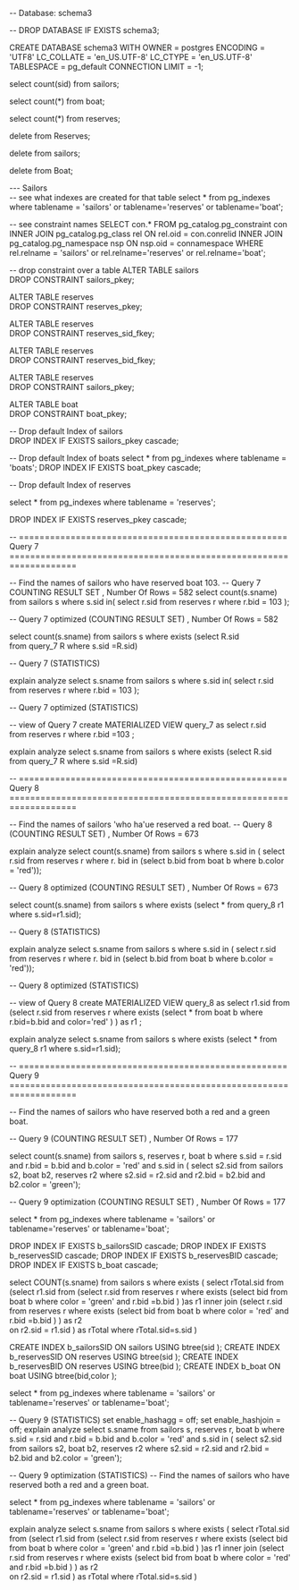 
-- Database: schema3

-- DROP DATABASE IF EXISTS schema3;

CREATE DATABASE schema3
    WITH
    OWNER = postgres
    ENCODING = 'UTF8'
    LC_COLLATE = 'en_US.UTF-8'
    LC_CTYPE = 'en_US.UTF-8'
    TABLESPACE = pg_default
    CONNECTION LIMIT = -1;
	
	
select count(sid)
from sailors;

select count(*)
from boat;

select count(*)
from reserves;


delete from Reserves;

delete from sailors;

delete from Boat;


--- Sailors  
-- see what indexes are created for that table
select *
from pg_indexes
where tablename = 'sailors' or tablename='reserves' or tablename='boat';

-- see constraint names
SELECT con.*
       FROM pg_catalog.pg_constraint con
            INNER JOIN pg_catalog.pg_class rel
                       ON rel.oid = con.conrelid
            INNER JOIN pg_catalog.pg_namespace nsp
                       ON nsp.oid = connamespace
       WHERE  rel.relname = 'sailors'  or rel.relname='reserves' or rel.relname='boat';

-- drop constraint over a table
ALTER TABLE sailors   
DROP CONSTRAINT sailors_pkey;

ALTER TABLE reserves   
DROP CONSTRAINT reserves_pkey;

ALTER TABLE reserves   
DROP CONSTRAINT reserves_sid_fkey;

ALTER TABLE reserves   
DROP CONSTRAINT reserves_bid_fkey;

ALTER TABLE reserves   
DROP CONSTRAINT sailors_pkey;

ALTER TABLE boat   
DROP CONSTRAINT boat_pkey;

-- Drop default Index of sailors    
DROP INDEX   IF EXISTS  sailors_pkey cascade; 


-- Drop default Index of boats
select *
from pg_indexes
where tablename = 'boats';
DROP INDEX   IF EXISTS  boat_pkey cascade; 

-- Drop default Index of reserves

select *
from pg_indexes
where tablename = 'reserves';


DROP INDEX   IF EXISTS  reserves_pkey cascade; 





-- ==================================================== Query 7 ===================================================================

-- Find the names of sailors who have reserved boat 103.
--  Query 7 COUNTING RESULT SET , Number Of Rows = 582
select count(s.sname)
from sailors s
where
s.sid in( select r.sid
from reserves r
where r.bid = 103 );



-- Query 7 optimized  (COUNTING RESULT SET) , Number Of Rows = 582


select count(s.sname)
from sailors s
where exists (select R.sid  
              from query_7 R
              where s.sid =R.sid)




--  Query 7 (STATISTICS)

explain analyze select s.sname
from sailors s
where
s.sid in( select r.sid
from reserves r
where r.bid = 103 );


-- Query 7 optimized  (STATISTICS)


-- view of Query 7
create MATERIALIZED VIEW query_7
as 
select r.sid  
from reserves r 
where  r.bid =103  ;
      

explain analyze select s.sname
from sailors s
where exists (select R.sid  
              from query_7 R
              where s.sid =R.sid)





-- ==================================================== Query 8 ===================================================================

-- Find the names of sailors 'who ha'ue reserved a red boat.
--  Query 8 (COUNTING RESULT SET) , Number Of Rows = 673

explain analyze select count(s.sname)
from sailors s
where s.sid in ( select r.sid
from reserves r
where r. bid in (select b.bid
from boat b
where b.color = 'red'));

-- Query 8 optimized (COUNTING RESULT SET) , Number Of Rows = 673


 select count(s.sname)
from sailors s where exists (select * from query_8 r1  where s.sid=r1.sid);






--  Query 8 (STATISTICS)



explain analyze select s.sname
from sailors s
where s.sid in ( select r.sid
from reserves r
where r. bid in (select b.bid
from boat b
where b.color = 'red'));

-- Query 8 optimized (STATISTICS)

-- view of Query 8 
create MATERIALIZED VIEW query_8
as 
select r1.sid 
 from (select  r.sid 
       from reserves r 
       where exists (select * from boat b where r.bid=b.bid  and color='red'  ) ) as r1 ;
       
explain analyze select s.sname
from sailors s where exists (select * from query_8 r1  where s.sid=r1.sid);




-- ==================================================== Query 9 ===================================================================

-- Find the names of sailors who have reserved both a red and a green boat.

--  Query 9 (COUNTING RESULT SET) , Number Of Rows = 177


select  count(s.sname)
from sailors s, reserves r, boat b
where
s.sid = r.sid
and
r.bid = b.bid
and
b.color = 'red'
and
s.sid in ( select s2.sid
from sailors s2, boat b2, reserves r2
where s2.sid = r2.sid
and
r2.bid = b2.bid
and
b2.color = 'green');

-- Query 9 optimization (COUNTING RESULT SET)  , Number Of Rows = 177



select *
from pg_indexes
where tablename = 'sailors' or tablename='reserves' or tablename='boat';




DROP INDEX   IF EXISTS  b_sailorsSID cascade; 
DROP INDEX   IF EXISTS  b_reservesSID cascade; 
DROP INDEX   IF EXISTS  b_reservesBID cascade; 
DROP INDEX   IF EXISTS  b_boat cascade; 


select COUNT(s.sname)
from sailors s 
where exists
        (
         select rTotal.sid
            from (select r1.sid
             from
                (select r.sid 
                from reserves r
                 where  exists
                    (select bid 
                     from boat b 
                     where color = 'green' and r.bid =b.bid )
                )as r1
             inner join 
                (select r.sid 
                from reserves r
                 where  exists
                    (select bid 
                     from boat b 
                     where color = 'red' and r.bid =b.bid )
                ) as r2  
             on r2.sid = r1.sid  ) as rTotal
          where rTotal.sid=s.sid
)





CREATE INDEX b_sailorsSID ON sailors USING btree(sid );
CREATE INDEX b_reservesSID ON reserves  USING btree(sid );
CREATE INDEX b_reservesBID ON reserves  USING btree(bid );
CREATE INDEX b_boat ON boat USING btree(bid,color );

select *
from pg_indexes
where tablename = 'sailors' or tablename='reserves' or tablename='boat';





--  Query 9  (STATISTICS)
set enable_hashagg = off;
set enable_hashjoin = off;
explain analyze select  s.sname
from sailors s, reserves r, boat b
where
s.sid = r.sid
and
r.bid = b.bid
and
b.color = 'red'
and
s.sid in ( select s2.sid
from sailors s2, boat b2, reserves r2
where s2.sid = r2.sid
and
r2.bid = b2.bid
and
b2.color = 'green');


-- Query 9 optimization (STATISTICS)
-- Find the names of sailors who have reserved both a red and a green boat.



select *
from pg_indexes
where tablename = 'sailors' or tablename='reserves' or tablename='boat';


explain analyze select s.sname
from sailors s 
where exists
        (
         select rTotal.sid
            from (select r1.sid
             from
                (select r.sid 
                from reserves r
                 where  exists
                    (select bid 
                     from boat b 
                     where color = 'green' and r.bid =b.bid )
                )as r1
             inner join 
                (select r.sid 
                from reserves r
                 where  exists
                    (select bid 
                     from boat b 
                     where color = 'red' and r.bid =b.bid )
                ) as r2  
             on r2.sid = r1.sid  ) as rTotal
          where rTotal.sid=s.sid
)
